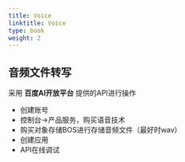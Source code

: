 ```yaml
---
title: Voice
linktitle: Voice
type: book
weight: 2
---
```


## 音频文件转写

采用 **百度AI开放平台** 提供的API进行操作

+ 创建账号
+ 控制台->产品服务，购买语音技术
+ 购买对象存储BOS进行存储音频文件（最好时wav）
+ 创建应用
+ API在线调试